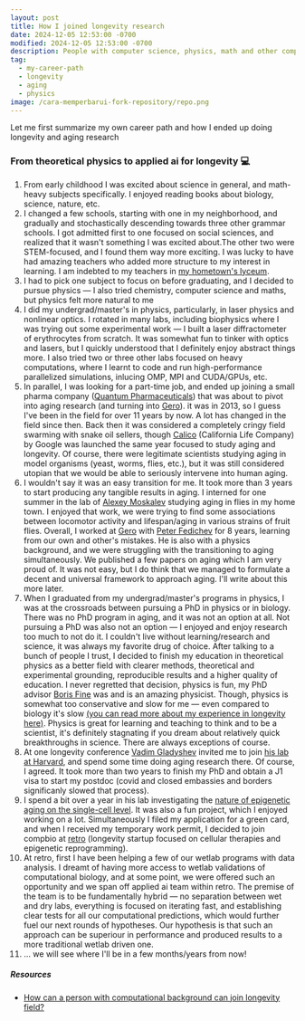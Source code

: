```yaml
---
layout: post
title: How I joined longevity research
date: 2024-12-05 12:53:00 -0700
modified: 2024-12-05 12:53:00 -0700
description: People with computer science, physics, math and other computational background tend to ask the same questions regarding joining the longevity research field. I've tried to summarize my experience and advice for how to transition to aging research as smooth as possible.
tag:
  - my-career-path
  - longevity
  - aging
  - physics
image: /cara-memperbarui-fork-repository/repo.png
---
```


Let me first summarize my own career path and how I ended up doing longevity and aging research

### From theoretical physics to applied ai for longevity 💻

1. From early childhood I was excited about science in general, and math-heavy subjects specifically. I enjoyed reading books about biology, science, nature, etc.
1. I changed a few schools, starting with one in my neighborhood, and gradually and stochastically descending towards three other grammar schools. I got admitted first to one focused on social sciences, and realized that it wasn't something I was excited about.The other two were STEM-focused, and I found them way more exciting. I was lucky to have had amazing teachers who added more structure to my interest in learning. I am indebted to my teachers in [my hometown's lyceum](https://maps.app.goo.gl/i6unvm9uUmMQEfd49).
1. I had to pick one subject to focus on before graduating, and I decided to pursue physics — I also tried chemistry, computer science and maths, but physics felt more natural to me
1. I did my undergrad/master's in physics, particularly, in laser physics and nonlinear optics. I rotated in many labs, including biophysics where I was trying out some experimental work — I built a laser diffractometer of erythrocytes from scratch. It was somewhat fun to tinker with optics and lasers, but I quickly understood that I definitely enjoy abstract things more. I also tried two or three other labs focused on heavy computations, where I learnt to code and run high-performance parallelized simulations, inlucing OMP, MPI and CUDA/GPUs, etc.
1. In parallel, I was looking for a part-time job, and ended up joining a small pharma company ([Quantum Pharmaceuticals](https://www.linkedin.com/company/quantum-pharmaceuticals)) that was about to pivot into aging research (and turning into [Gero](https://gero.ai/)). it was in 2013, so I guess I've been in the field for over 11 years by now. A lot has changed in the field since then. Back then it was considered a completely cringy field swarming with snake oil sellers, though [Calico](https://www.calicolabs.com/) (California Life Company) by Google was launched the same year focused to study aging and longevity. Of course, there were legitimate scientists studying aging in model organisms (yeast, worms, flies, etc.), but it was still considered utopian that we would be able to seriously intervene into human aging.
1. I wouldn't say it was an easy transition for me. It took more than 3 years to start producing any tangible results in aging. I interned for one summer in the lab of [Alexey Moskalev](https://www.linkedin.com/in/alexey-moskalev-223b1327) studying aging in flies in my home town. I enjoyed that work, we were trying to find some associations between locomotor activity and lifespan/aging in various strains of fruit flies. Overall, I worked at [Gero](https://gero.ai/) with [Peter Fedichev](https://www.linkedin.com/in/peterfedichev) for 8 years, learning from our own and other's mistakes. He is also with a physics background, and we were struggling with the transitioning to aging simultaneously. We published a few papers on aging which I am very proud of. It was not easy, but I do think that we managed to formulate a decent and universal framework to approach aging. I'll write about this more later. 
1. When I graduated from my undergrad/master's programs in physics, I was at the crossroads between pursuing a PhD in physics or in biology. There was no PhD program in aging, and it was not an option at all. Not pursuing a PhD was also not an option — I enjoyed and enjoy research too much to not do it. I couldn't live without learning/research and science, it was always my favorite drug of choice. After talking to a bunch of people I trust, I decided to finish my education in theoretical physics as a better field with clearer methods, theoretical and experimental grounding, reproducible results and a higher quality of education. I never regretted that decision, physics is fun, my PhD advisor [Boris Fine](https://www.physik.uni-leipzig.de/~fine/) was and is an amazing physicist. Though, physics is somewhat too conservative and slow for me — even compared to biology it's slow [(you can read more about my experience in longevity here)](/how-to-join-longevity-research). Physics is great for learning and teaching to think and to be a scientist, it's definitely stagnating if you dream about relatively quick breakthroughs in science. There are always exceptions of course.
1. At one longevity conference [Vadim Gladyshev](https://dms.hms.harvard.edu/people/vadim-gladyshev) invited me to join [his lab at Harvard](https://gladyshevlab.bwh.harvard.edu/), and spend some time doing aging research there. Of course, I agreed. It took more than two years to finish my PhD and obtain a J1 visa to start my postdoc (covid and closed embassies and borders significanly slowed that process).
1. I spend a bit over a year in his lab investigating the [nature of epigenetic aging on the single-cell level](https://www.nature.com/articles/s43587-024-00616-0). It was also a fun project, which I enjoyed working on a lot. Simultaneously I filed my application for a green card, and when I received my temporary work permit, I decided to join compbio at [retro](https://retro.bio/) (longevity startup focused on cellular therapies and epigenetic reprogramming).
1. At retro, first I have been helping a few of our wetlab programs with data analysis. I dreamt of having more access to wetlab validations of computational biology, and at some point, we were offered such an opportunity and we span off applied ai team within retro. The premise of the team is to be fundamentally hybrid — no separation between wet and dry labs, everything is focused on iterating fast, and establishing clear tests for all our computational predictions, which would further fuel our next rounds of hypotheses. Our hypothesis is that such an approach can be superiour in performance and produced results to a more traditional wetlab driven one.
1. ... we will see where I'll be in a few months/years from now!

##### Resources

- [How can a person with computational background can join longevity field?](/how-to-join-longevity-research)